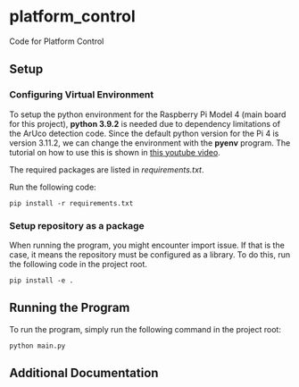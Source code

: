 # platform_control
Code for Platform Control

## Setup
### Configuring Virtual Environment
To setup the python environment for the Raspberry Pi Model 4 (main board for 
this project), **python 3.9.2** is needed due to dependency limitations of the 
ArUco detection code. Since the default python version for the Pi 4 is version
3.11.2, we can change the environment with the **pyenv** program. The tutorial
on how to use this is shown in [this youtube video](https://www.youtube.com/watch?v=QdlopCUuXxw&t=6s).

The required packages are listed in *requirements.txt*.

Run the following code:
```code
pip install -r requirements.txt
```

### Setup repository as a package
When running the program, you might encounter import issue. If that is the case,
it means the repository must be configured as a library. To do this, run the 
following code in the project root.

```code
pip install -e .
```

## Running the Program
To run the program, simply run the following command in the project root:
```code
python main.py
```

## Additional Documentation
